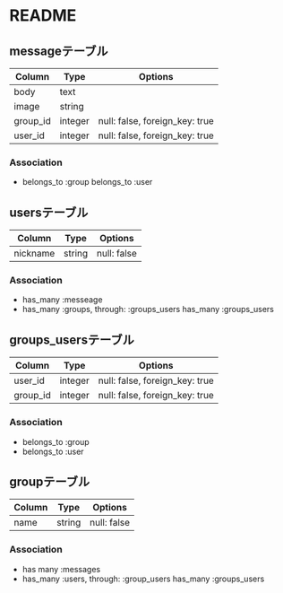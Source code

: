 # README

## messageテーブル
|Column|Type|Options|
|------|----|-------|
|body|text|
|image|string|
|group_id|integer|null: false, foreign_key: true|
|user_id|integer|null: false, foreign_key: true|
### Association
- belongs_to :group
  belongs_to :user

## usersテーブル
|Column|Type|Options|
|------|----|-------|
|nickname|string|null: false|
### Association
- has_many :messeage
- has_many :groups, through: :groups_users
  has_many :groups_users

## groups_usersテーブル
|Column|Type|Options|
|------|----|-------|
|user_id|integer|null: false, foreign_key: true|
|group_id|integer|null: false, foreign_key: true|
### Association
- belongs_to :group
- belongs_to :user

## groupテーブル
|Column|Type|Options|
|------|----|-------|
|name|string|null: false|
### Association
- has many :messages
- has_many :users, through: :group_users
  has_many :groups_users